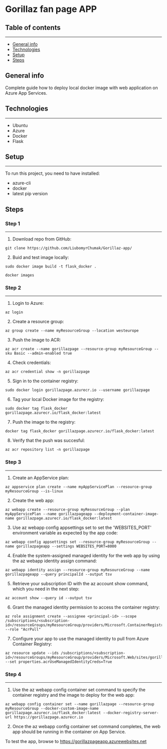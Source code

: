 # Gorillaz fan page APP


## Table of contents
---
- [General info](#general-info)
- [Technologies](#technologies)
- [Setup](#setup)
- [Steps](#steps)


## General info

Complete guide how to deploy local docker image with web application on Azure App Services.


## Technologies
---
- Ubuntu
- Azure
- Docker
- Flask
 

## Setup
---
To run this project, you need to have installed:
- azure-cli
- docker
- latest pip version


## Steps


### Step 1
---
1. Download repo from GitHub:

`git clone https://github.com/LiubomyrChumak/Gorillaz-app/` 

2. Buid and test image locally:

`sudo docker image build -t flask_docker .`

`docker images`


### Step 2
---

1. Login to Azure:

`az login`

2. Create a resource group:

`az group create --name myResourceGroup --location westeurope`

3. Push the image to ACR: 

`az acr create --name gorillazpage --resource-group myResourceGroup --sku Basic --admin-enabled true`

4. Check credentials:

`az acr credential show -n gorillazpage`

5. Sign in to the container registry:

`sudo docker login gorillazpage.azurecr.io --username gorillazpage`

6. Tag your local Docker image for the registry:

`sudo docker tag flask_docker gorillazpage.azurecr.io/flask_docker:latest`

7. Push the image to the registry:

`docker tag flask_docker gorillazpage.azurecr.io/flask_docker:latest`

8. Verify that the push was succesful:

`az acr repository list -n gorillazpage`


### Step 3
---

1. Create an AppService plan:

`az appservice plan create --name myAppServicePlan --resource-group myResourceGroup --is-linux`


2. Create the web app:
```
az webapp create --resource-group myResourceGroup --plan myAppServicePlan --name gorillazpageapp --deployment-container-image-name gorillazpage.azurecr.io/flask_docker:latest
```

3. Use az webapp config appsettings set to set the 'WEBSITES_PORT' environment variable as expected by the app code:
```
az webapp config appsettings set --resource-group myResourceGroup --name gorillazpageapp --settings WEBSITES_PORT=8000
```

4. Enable the system-assigned managed identity for the web app by using the az webapp identity assign command:
```
az webapp identity assign --resource-group myResourceGroup --name gorillazpageapp --query principalId --output tsv
```

5. Retrieve your subscription ID with the az account show command, which you need in the next step:

`az account show --query id --output tsv`

6. Grant the managed identity permission to access the container registry:
```
az role assignment create --assignee <principal-id> --scope /subscriptions/<subscription-id>/resourceGroups/myResourceGroup/providers/Microsoft.ContainerRegistry/registries/gorillazpage --role "AcrPull"
```

7. Configure your app to use the managed identity to pull from Azure Container Registry:
```
az resource update --ids /subscriptions/<subscription-id>/resourceGroups/myResourceGroup/providers/Microsoft.Web/sites/gorillazpageapp/config/web --set properties.acrUseManagedIdentityCreds=True
```

### Step 4
---
 
1. Use the az webapp config container set command to specify the container registry and the image to deploy for the web app: 
```
az webapp config container set --name gorillazpage --resource-group myResourceGroup --docker-custom-image-name gorillazpage.azurecr.io/flask_docker:latest --docker-registry-server-url https://gorillazpage.azurecr.io
```

2. Once the az webapp config container set command completes, the web app should be running in the container on App Service.

To test the app, browse to https://gorillazpageapp.azurewebsites.net

